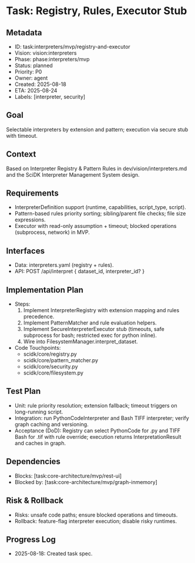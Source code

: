 # Task: Registry, Rules, Executor Stub

## Metadata
- ID: task:interpreters/mvp/registry-and-executor
- Vision: vision:interpreters
- Phase: phase:interpreters/mvp
- Status: planned
- Priority: P0
- Owner: agent
- Created: 2025-08-18
- ETA: 2025-08-24
- Labels: [interpreter, security]

## Goal
Selectable interpreters by extension and pattern; execution via secure stub with timeout.

## Context
Based on Interpreter Registry & Pattern Rules in dev/vision/interpreters.md and the SciDK Interpreter Management System design.

## Requirements
- InterpreterDefinition support (runtime, capabilities, script_type, script).
- Pattern-based rules priority sorting; sibling/parent file checks; file size expressions.
- Executor with read-only assumption + timeout; blocked operations (subprocess, network) in MVP.

## Interfaces
- Data: interpreters.yaml (registry + rules).
- API: POST /api/interpret { dataset_id, interpreter_id? }

## Implementation Plan
- Steps:
  1. Implement InterpreterRegistry with extension mapping and rules precedence.
  2. Implement PatternMatcher and rule evaluation helpers.
  3. Implement SecureInterpreterExecutor stub (timeouts, safe subprocess for bash; restricted exec for python inline).
  4. Wire into FilesystemManager.interpret_dataset.
- Code Touchpoints:
  - scidk/core/registry.py
  - scidk/core/pattern_matcher.py
  - scidk/core/security.py
  - scidk/core/filesystem.py

## Test Plan
- Unit: rule priority resolution; extension fallback; timeout triggers on long-running script.
- Integration: run PythonCodeInterpreter and Bash TIFF interpreter; verify graph caching and versioning.
- Acceptance (DoD): Registry can select PythonCode for .py and TIFF Bash for .tif with rule override; execution returns InterpretationResult and caches in graph.

## Dependencies
- Blocks: [task:core-architecture/mvp/rest-ui]
- Blocked by: [task:core-architecture/mvp/graph-inmemory]

## Risk & Rollback
- Risks: unsafe code paths; ensure blocked operations and timeouts.
- Rollback: feature-flag interpreter execution; disable risky runtimes.

## Progress Log
- 2025-08-18: Created task spec.
